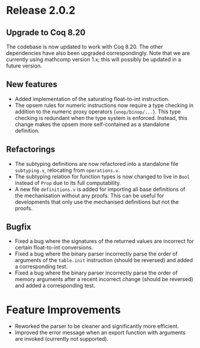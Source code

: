 # Release 2.0.2

## Upgrade to Coq 8.20
The codebase is now updated to work with Coq 8.20. The other dependencies have also been upgraded correspondingly. Note that we are currently using mathcomp version 1.x; this will possibly be updated in a future version.

## New features
- Added implementation of the saturating float-to-int instruction.
- The opsem rules for numeric instructions now require a type checking in addition to the numeric proxy operators (`unop/binop/...`).
  This type checking is redundant when the type system is enforced. Instead, this change makes the opsem more self-contained as a 
  standalone definition.

## Refactorings
- The subtyping definitions are now refactored into a standalone file `subtyping.v`, relocating from `operations.v`.
- The subtyping relation for function types is now changed to live in `Bool` instead of `Prop` due to its full computability.
- A new file `definitions.v` is added for importing all base definitions of the mechanisation without any proofs. This can be useful for
developments that only use the mechanised definitions but not the proofs.

## Bugfix
- Fixed a bug where the signatures of the returned values are incorrect for certain float-to-int conversions.
- Fixed a bug where the binary parser incorrectly parse the order of arguments of the `table.init` instruction (should be reversed) and added a corresponding test.
- Fixed a bug where the binary parser incorrectly parse the order of memory arguments after a recent incorrect change (should be reversed) and added a corresponding test.

# Feature Improvements
- Reworked the parser to be cleaner and significantly more efficient.
- Improved the error message when an export function with arguments are invoked (currently not supported).